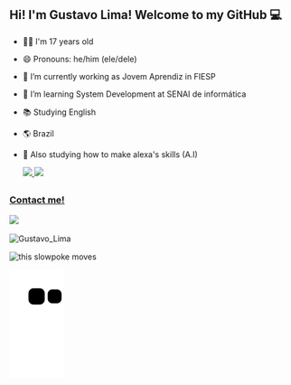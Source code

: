 ## Hi! I'm Gustavo Lima! Welcome to my GitHub 💻



- ✌🏼 I'm 17 years old
- 😄 Pronouns: he/him (ele/dele)                                          
- 🔭 I’m currently working as Jovem Aprendiz in FIESP
- 🌱 I’m learning System Development at SENAI de informática
- 📚 Studying English
- 🌎 Brazil
- 🤖 Also studying how to make alexa's skills (A.I)
   
  <a href="https://github.com/tavinlima">
  <img height="180em" src="https://github-readme-stats-eight-theta.vercel.app/api?username=tavinlima&show_icons=true&theme=radical&include_all_commits=true&count_private=true"/>
  <img height="180em" src="https://github-readme-stats-eight-theta.vercel.app/api/top-langs/?username=tavinlima&layout=compact&langs_count=8&theme=radical"/>
  
##
  
### Contact me!
  <a href="https://www.linkedin.com/in/gustavo-lima-217b01214/" target="_blank"><img src="https://img.shields.io/badge/-LinkedIn-%230077B5?style=for-the-badge&logo=linkedin&logoColor=white" target="_blank"></a> 
  
  <p>
<img src="https://komarev.com/ghpvc/?username=tavinlima&label=Profile%20views&color=blue&style=flat" alt="Gustavo_Lima"/>
</p>
   
  <img align = "center" src="https://media.giphy.com/media/1qiywDYLLAk3jpDBaE/giphy.gif" alt="this slowpoke moves"  width="550" alt="spiderman-gif"/> 
  
![Snake animation](https://github.com/tavinlima/tavinlima/blob/output/github-contribution-grid-snake.svg)
